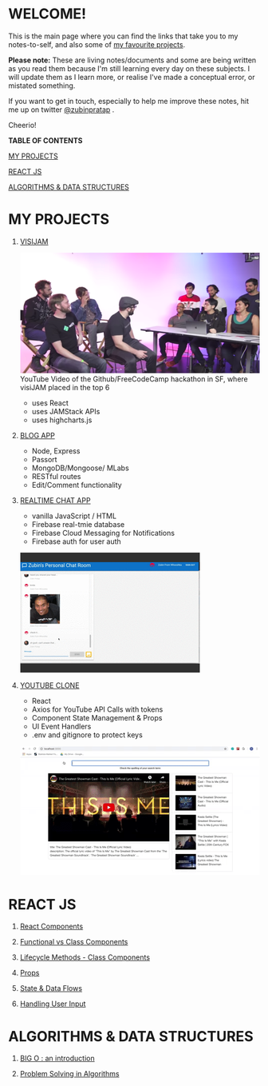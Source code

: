 # WELCOME!

This is the main page where you can find the links that take you to my notes-to-self, and also some of [my favourite projects](#MY-PROJECTS). 

__Please note:__ These are living notes/documents and some are being written as you read them because I'm still learning every day on these subjects.  I will update them as I learn more, or realise I've made a conceptual error, or mistated something.   

 If you want to get in touch, especially to help me improve these notes,  hit me up on twitter [@zubinpratap](https://twitter.com/@zubinpratap) .

Cheerio!

__TABLE OF CONTENTS__

[MY PROJECTS](#MY-PROJECTS)

[REACT JS](#REACT-JS)

[ALGORITHMS & DATA STRUCTURES](#ALGORITHMS-&-DATA-STRUCTURES)


# MY PROJECTS
1. [VISIJAM](https://github.com/zeuslawyer/visiJAM)
    
    [![](assets/yt_visijam.png)](https://www.youtube.com/watch?v=QhybHEs87mk&feature=youtu.be&t=4205) YouTube Video of the Github/FreeCodeCamp hackathon in SF, where visiJAM placed in the top 6    
    * uses React    
    * uses JAMStack APIs    
    * uses highcharts.js

2. [BLOG APP](https://zubinstestblog.herokuapp.com)    
    * Node, Express
    * Passort
    * MongoDB/Mongoose/ MLabs
    * RESTful routes
    * Edit/Comment functionality


3. [REALTIME CHAT APP](https://codelabs-practice.firebaseapp.com/)
    * vanilla JavaScript / HTML
    * Firebase real-tmie database
    * Firebase Cloud Messaging for Notifications
    * Firebase auth for user auth

    ![](assets/chat_app.gif)

4. [YOUTUBE CLONE](https://github.com/zeuslawyer/React-Redux/tree/master/1_react_youtube_clone)
    * React
    * Axios for YouTube API Calls with tokens
    * Component State Management & Props
    * UI Event Handlers 
    * .env and gitignore to protect keys
    
    ![](assets/youtube_clone.gif)

# REACT JS 

1. [React Components](https://paper.dropbox.com/doc/Components--AR91f5I62YWnnbB9DN76EPakAQ-dW0nXQCfHgtABPbiqxhM8)

2. [Functional vs Class Components](https://paper.dropbox.com/doc/Functional-Vs-Class-Components--ASMVwfh5ARGSat3sExK7H_MAAQ-s3EHLbDPlCotbbxKWFGiX)

3. [Lifecycle Methods - Class Components](https://paper.dropbox.com/doc/Lifecycle-Methods--ASOlbcA0gF59rQ9eCeSudZx2AQ-pjza3AaOQCAu6HDjnO61j)

4. [Props](https://paper.dropbox.com/doc/Props--ASDrfyAPyteYbZeWUJTRXNrRAQ-YH76qtsRjouYAddCYwgVO)

5. [State & Data Flows](https://paper.dropbox.com/doc/State-DataFlows-Basics--AR_0n14ML5Cd9LHgFcboQDYGAQ-S1L71shOKe8fvARsxAGwa)

6. [Handling User Input](https://paper.dropbox.com/doc/Handling-user-input--ASMn4Iz6FGE0hNtQlIUKZiDfAQ-OnxtPAV9BjKoNTzW2771q)


# ALGORITHMS & DATA STRUCTURES

1. [BIG O : an introduction](https://paper.dropbox.com/doc/Big-O--AR~_rxvKiAgLQAYYg4YU3CJUAQ-rz9LhJu7eprXYcoPzmuMH)

2. [Problem Solving in Algorithms](https://paper.dropbox.com/doc/Problem-Solving-Approaches-in-Algorithms--AR8Jdh8ouQgoo3oFIuCxK~wEAQ-ulTrTZsDsaCieDJBaWCOj)
